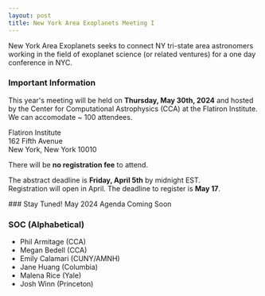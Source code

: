 ```yaml
---
layout: post
title: New York Area Exoplanets Meeting I
---
```


New York Area Exoplanets seeks to connect NY tri-state area astronomers working in the field of exoplanet science (or related ventures) for a one day conference in NYC.

### Important Information
This year's meeting will be held on **Thursday, May 30th, 2024** and hosted by the Center for Computational Astrophysics (CCA) at the Flatiron Institute. <br>
We can accomodate ~ 100 attendees.<br>

Flatiron Institute<br>
162 Fifth Avenue<br>
New York, New York 10010<br>

There will be **no registration fee** to attend.

The abstract deadline is **Friday, April 5th** by midnight EST.<br>
Registration will open in April. The deadline to register is **May 17**.

<p class='message'>
### Stay Tuned!
May 2024 Agenda Coming Soon
<p>



### SOC (Alphabetical)

* Phil Armitage (CCA)
* Megan Bedell (CCA)
* Emily Calamari (CUNY/AMNH)
* Jane Huang (Columbia)
* Malena Rice (Yale)
* Josh Winn (Princeton)